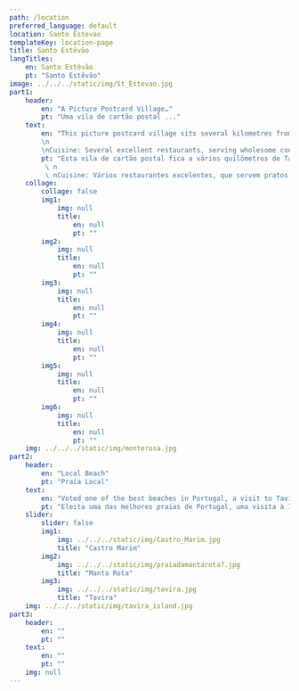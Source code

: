 ```yaml
---
path: /location
preferred_language: default
location: Santo Estevao
templateKey: location-page
title: Santo Estêvão
langTitles:
    en: Santo Estêvão
    pt: "Santo Estêvão"
image: ../../../static/img/St_Estevao.jpg
part1: 
    header: 
        en: "A Picture Postcard Village…"
        pt: "Uma vila de cartão postal ..."
    text: 
        en: "This picture postcard village sits several kilometres from Tavira amongst age-old vineyards and olive laden pastures; a perfect setting to unwind and embrace the slower pace of life in your rural retreat. Radiating from the main church square, several cafes and shops provide for basic needs, while larger stores and supermarkets can be found in nearby Tavira.
        \n
        \nCuisine: Several excellent restaurants, serving wholesome country fare are within easy reach, while for a greater selection head to Tavira to enjoy both traditional Portuguese cuisine, or a visit to one of several up-and-coming modern bistros and eateries."
        pt: "Esta vila de cartão postal fica a vários quilômetros de Tavira entre vinhas antigas e pastagens carregadas de oliveiras; um cenário perfeito para relaxar e abraçar o ritmo mais lento da vida em seu retiro rural. Irradiando da praça principal da igreja, vários cafés e lojas atendem às necessidades básicas, enquanto grandes lojas e supermercados podem ser encontrados nas proximidades de Tavira.
         \ n
         \ nCuisine: Vários restaurantes excelentes, que servem pratos saudáveis do campo, são facilmente acessíveis, enquanto para uma seleção maior dirija-se a Tavira para saborear a cozinha tradicional portuguesa ou uma visita a um dos vários bistrôs e restaurantes modernos em ascensão."
    collage:
        collage: false
        img1: 
            img: null
            title: 
                en: null
                pt: ""
        img2: 
            img: null
            title: 
                en: null
                pt: ""
        img3: 
            img: null
            title: 
                en: null
                pt: ""
        img4: 
            img: null
            title: 
                en: null
                pt: ""
        img5: 
            img: null
            title: 
                en: null
                pt: ""
        img6: 
            img: null
            title: 
                en: null
                pt: ""
    img: ../../../static/img/monterosa.jpg
part2:
    header: 
        en: "Local Beach"
        pt: "Praia Local"
    text: 
        en: "Voted one of the best beaches in Portugal, a visit to Tavira Island is a must. Easily reached via short ferry crossing, 11km of dune backed golden sands await to be explored and enjoyed. With excellent facilities and several tempting beach side bars and restaurants, a fun day at the beach is assured."
        pt: "Eleita uma das melhores praias de Portugal, uma visita à Ilha de Tavira é obrigatória. Facilmente acessível através de uma curta travessia de balsa, 11 km de areias douradas com dunas aguardam para serem exploradas e apreciadas. Com excelentes instalações e vários tentadores bares e restaurantes à beira-mar, um dia divertido na praia é garantido."
    slider:
        slider: false
        img1: 
            img: ../../../static/img/Castro_Marim.jpg
            title: "Castro Marim"
        img2: 
            img: ../../../static/img/praiadamantarota7.jpg
            title: "Manta Rota"
        img3: 
            img: ../../../static/img/tavira.jpg
            title: "Tavira"
    img: ../../../static/img/tavira_island.jpg
part3:
    header: 
        en: ""
        pt: ""
    text: 
        en: ""
        pt: ""
    img: null
---
```


